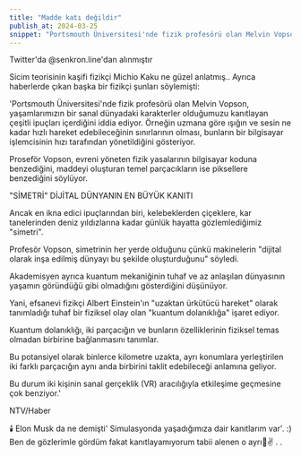 ```yaml
---
title: "Madde katı değildir"
publish_at: 2024-03-25
snippet: "Portsmouth Üniversitesi'nde fizik profesörü olan Melvin Vopson, yaşamlarımızın bir sanal dünyadaki karakterler olduğumuzu kanıtlayan çeşitli ipuçları içerdiğini iddia ediyor."
---
```


Twitter'da @senkron.line'dan alınmıştır

Sicim teorisinin kaşifi fizikçi Michio Kaku ne güzel anlatmış..
Ayrıca haberlerde çıkan başka bir fizikçi şunları söylemişti:

'Portsmouth Üniversitesi'nde fizik profesörü olan Melvin Vopson, yaşamlarımızın bir sanal dünyadaki karakterler olduğumuzu kanıtlayan çeşitli ipuçları içerdiğini iddia ediyor.
Örneğin uzmana göre ışığın ve sesin ne kadar hızlı hareket edebileceğinin sınırlarının olması, bunların bir bilgisayar işlemcisinin hızı tarafından yönetildiğini gösteriyor.

Proseför Vopson, evreni yöneten fizik yasalarının bilgisayar koduna benzediğini, maddeyi oluşturan temel parçacıkların ise piksellere benzediğini söylüyor.

"SİMETRİ" DİJİTAL DÜNYANIN EN BÜYÜK KANITI

Ancak en ikna edici ipuçlarından biri, kelebeklerden çiçeklere, kar tanelerinden deniz yıldızlarına kadar günlük hayatta gözlemlediğimiz "simetri".

Profesör Vopson, simetrinin her yerde olduğunu çünkü makinelerin "dijital olarak inşa edilmiş dünyayı bu şekilde oluşturduğunu" söyledi.

Akademisyen ayrıca kuantum mekaniğinin tuhaf ve az anlaşılan dünyasının yaşamın göründüğü gibi olmadığını gösterdiğini düşünüyor.

Yani, efsanevi fizikçi Albert Einstein'ın "uzaktan ürkütücü hareket" olarak tanımladığı tuhaf bir fiziksel olay olan "kuantum dolanıklığa" işaret ediyor.

Kuantum dolanıklığı, iki parçacığın ve bunların özelliklerinin fiziksel temas olmadan birbirine bağlanmasını tanımlar.

Bu potansiyel olarak binlerce kilometre uzakta, ayrı konumlara yerleştirilen iki farklı parçacığın aynı anda birbirini taklit edebileceği anlamına geliyor.

Bu durum iki kişinin sanal gerçeklik (VR) aracılığıyla etkileşime geçmesine çok benziyor.'

NTV/Haber

🕯️
Elon Musk da ne demişti' Simulasyonda yaşadığımıza dair kanıtlarım var'. :)
Ben de gözlerimle gördüm fakat kanıtlayamıyorum tabii alenen o ayrı🤩✌️
.
.

